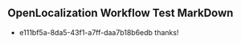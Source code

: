 ## OpenLocalization Workflow Test MarkDown
* e111bf5a-8da5-43f1-a7ff-daa7b18b6edb thanks!

<!--HONumber=Sep16_HO1-->


